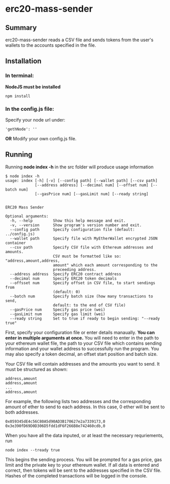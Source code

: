 # erc20-mass-sender

## Summary
erc20-mass-sender reads a CSV file and sends tokens from the user's wallets to the accounts specified in the file.

## Installation
### In terminal:
**NodeJS must be installed**
```
npm install
```
### In the config.js file:
Specify your node url under:
```
'gethNode': ''
```
**OR**
Modify your own config.js file.

## Running
Running **node index -h** in the src folder will produce usage information
```
$ node index -h
usage: index [-h] [-v] [--config path] [--wallet path] [--csv path]
             [--address address] [--decimal num] [--offset num] [--batch num]
             [--gasPrice num] [--gasLimit num] [--ready string]
             

ERC20 Mass Sender

Optional arguments:
  -h, --help         Show this help message and exit.
  -v, --version      Show program's version number and exit.
  --config path      Specify configuration file (default: ../config.js)
  --wallet path      Specify file with MyEtherWallet encrypted JSON container
  --csv path         Specify CSV file with Ethereum addresses and amounts. 
                     CSV must be formatted like so: "address,amount,address,
                     amount" which each amount corresponding to the 
                     preceeding address.
  --address address  Specify ERC20 contract address
  --decimal num      Specify ERC20 token decimals
  --offsset num      Specify offset in CSV file, to start sendings from 
                     (default: 0)
  --batch num        Specify batch size (how many transactions to send, 
                     default: to the end of CSV file)
  --gasPrice num     Specify gas price (wei)
  --gasLimit num     Specify gas limit (wei)
  --ready string     Set to true if ready to begin sending: "--ready true"
```
First, specify your configuration file or enter details manaually.  **You can enter in multiple arguments at once.**  You will need to enter in the path to your ethereum wallet file, the path to your CSV file which contains sending information and your wallet address to successfully run the program.  You may also specify a token decimal, an offset start position and batch size.

Your CSV file will contain addresses and the amounts you want to send.  It must be structured as shown:
```
address,amount
address,amount
...
address,amount
```
For example, the following lists two addresses and the corresponding amount of ether to send to each address.  In this case, 0 ether will be sent to both addresses.
```
0x059345dE4c56C80A5d90AD3B170627e2a7339173,0
0x3e390fD69D0D306D5fdd1dF6F266B8e742460cdb,0
```
When you have all the data inputed, or at least the necessary requriements, run
```
node index --tready true
```
This begins the sending process.  You will be prompted for a gas price, gas limit and the private key to your ethereum wallet.  If all data is entered and correct, then tokens will be sent to the addresses specified in the CSV file.  Hashes of the completed transactions will be logged in the console.

